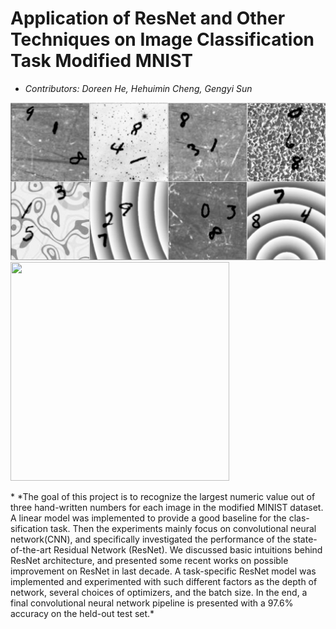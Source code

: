 # Application of ResNet and Other Techniques on Image Classification Task Modified MNIST

* *Contributors: Doreen He, Hehuimin Cheng, Gengyi Sun*
<p float="center">
    <img src="/images/mnist.png">
    <img src="/images/demo1.png" width="350" height="350">
</p>
* *The goal of this project is to recognize the largest numeric value out of three hand-written numbers for each image in the modified MINIST dataset. A linear model was implemented to provide a good baseline for the clas- sification task. Then the experiments mainly focus on convolutional neural network(CNN), and specifically investigated the performance of the state-of-the-art Residual Network (ResNet). We discussed basic intuitions behind ResNet architecture, and presented some recent works on possible improvement on ResNet in last decade. A task-specific ResNet model was implemented and experimented with such different factors as the depth of network, several choices of optimizers, and the batch size. In the end, a final convolutional neural network pipeline is presented with a 97.6% accuracy on the held-out test set.*
